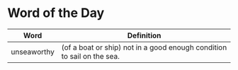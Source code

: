 # Word of the Day

|Word|Definition|
|---|---|
|unseaworthy|(of a boat or ship) not in a good enough condition to sail on the sea.|